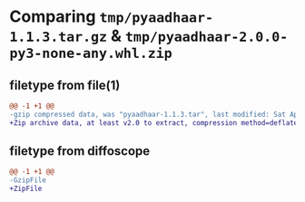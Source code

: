 # Comparing `tmp/pyaadhaar-1.1.3.tar.gz` & `tmp/pyaadhaar-2.0.0-py3-none-any.whl.zip`

## filetype from file(1)

```diff
@@ -1 +1 @@
-gzip compressed data, was "pyaadhaar-1.1.3.tar", last modified: Sat Apr  9 06:57:49 2022, max compression
+Zip archive data, at least v2.0 to extract, compression method=deflate
```

## filetype from diffoscope

```diff
@@ -1 +1 @@
-GzipFile
+ZipFile
```

